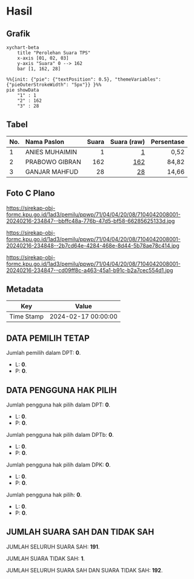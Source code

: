 # Hasil

## Grafik

```mermaid
xychart-beta
    title "Perolehan Suara TPS"
    x-axis [01, 02, 03]
    y-axis "Suara" 0 --> 162
    bar [1, 162, 28]
```

```mermaid
%%{init: {"pie": {"textPosition": 0.5}, "themeVariables": {"pieOuterStrokeWidth": "5px"}} }%%
pie showData
    "1" : 1
    "2" : 162
    "3" : 28
```

## Tabel

| No. | Nama Paslon    | Suara | Suara (raw) | Persentase |
|:--- |:-------------- | -----:| -----------:| ----------:|
| 1   | ANIES MUHAIMIN | 1     | [1][p-1]    | 0,52       |
| 2   | PRABOWO GIBRAN | 162   | [162][p-2]  | 84,82      |
| 3   | GANJAR MAHFUD  | 28    | [28][p-3]   | 14,66      |


[p-1]: https://github.com/gigit-pemilu/pemilu-2024-71-sulawesi-utara/blob/main/pilpres/hitung-suara/sub/71-sulawesi-utara/sub/04-kepulauan-talaud/sub/04-essang/sub/2008-bulude/sub/001-tps/sub/paslon-1.txt
[p-2]: https://github.com/gigit-pemilu/pemilu-2024-71-sulawesi-utara/blob/main/pilpres/hitung-suara/sub/71-sulawesi-utara/sub/04-kepulauan-talaud/sub/04-essang/sub/2008-bulude/sub/001-tps/sub/paslon-2.txt
[p-3]: https://github.com/gigit-pemilu/pemilu-2024-71-sulawesi-utara/blob/main/pilpres/hitung-suara/sub/71-sulawesi-utara/sub/04-kepulauan-talaud/sub/04-essang/sub/2008-bulude/sub/001-tps/sub/paslon-3.txt

## Foto C Plano

https://sirekap-obj-formc.kpu.go.id/1ad3/pemilu/ppwp/71/04/04/20/08/7104042008001-20240216-234847--bbffc48a-776b-47d5-bf58-66285625133d.jpg

https://sirekap-obj-formc.kpu.go.id/1ad3/pemilu/ppwp/71/04/04/20/08/7104042008001-20240216-234848--2b7cd64e-4284-468e-8d44-5b78ae78c414.jpg

https://sirekap-obj-formc.kpu.go.id/1ad3/pemilu/ppwp/71/04/04/20/08/7104042008001-20240216-234847--cd09ff8c-a463-45a1-b91c-b2a7cec554d1.jpg


## Metadata

| Key        | Value               |
| ---------- | ------------------- |
| Time Stamp | 2024-02-17 00:00:00 |


## DATA PEMILIH TETAP

Jumlah pemilih dalam DPT: **0**.
 * L: **0**.
 * P: **0**.

## DATA PENGGUNA HAK PILIH

Jumlah pengguna hak pilih dalam DPT: **0**.
 * L: **0**.
 * P: **0**.

Jumlah pengguna hak pilih dalam DPTb: **0**.
 * L: **0**.
 * P: **0**.

Jumlah pengguna hak pilih dalam DPK: **0**.
 * L: **0**.
 * P: **0**.

Jumlah pengguna hak pilih: **0**.
 * L: **0**.
 * P: **0**.

## JUMLAH SUARA SAH DAN TIDAK SAH

JUMLAH SELURUH SUARA SAH: **191**.

JUMLAH SUARA TIDAK SAH: **1**.

JUMLAH SELURUH SUARA SAH DAN SUARA TIDAK SAH: **192**.


